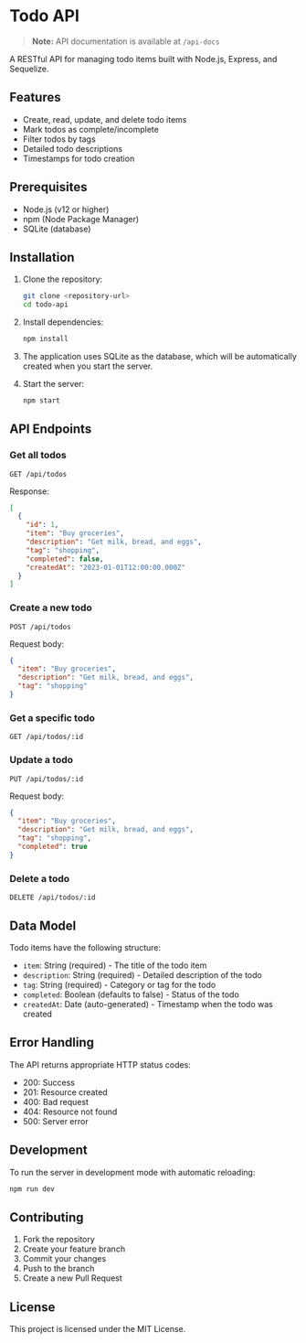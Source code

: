 # Todo API

> **Note:** API documentation is available at `/api-docs`

A RESTful API for managing todo items built with Node.js, Express, and Sequelize.

## Features

- Create, read, update, and delete todo items
- Mark todos as complete/incomplete
- Filter todos by tags
- Detailed todo descriptions
- Timestamps for todo creation

## Prerequisites

- Node.js (v12 or higher)
- npm (Node Package Manager)
- SQLite (database)

## Installation

1. Clone the repository:
   ```bash
   git clone <repository-url>
   cd todo-api
   ```

2. Install dependencies:
   ```bash
   npm install
   ```

3. The application uses SQLite as the database, which will be automatically created when you start the server.

4. Start the server:
   ```bash
   npm start
   ```

## API Endpoints

### Get all todos
```
GET /api/todos
```
Response:
```json
[
  {
    "id": 1,
    "item": "Buy groceries",
    "description": "Get milk, bread, and eggs",
    "tag": "shopping",
    "completed": false,
    "createdAt": "2023-01-01T12:00:00.000Z"
  }
]
```

### Create a new todo
```
POST /api/todos
```
Request body:
```json
{
  "item": "Buy groceries",
  "description": "Get milk, bread, and eggs",
  "tag": "shopping"
}
```

### Get a specific todo
```
GET /api/todos/:id
```

### Update a todo
```
PUT /api/todos/:id
```
Request body:
```json
{
  "item": "Buy groceries",
  "description": "Get milk, bread, and eggs",
  "tag": "shopping",
  "completed": true
}
```

### Delete a todo
```
DELETE /api/todos/:id
```

## Data Model

Todo items have the following structure:

- `item`: String (required) - The title of the todo item
- `description`: String (required) - Detailed description of the todo
- `tag`: String (required) - Category or tag for the todo
- `completed`: Boolean (defaults to false) - Status of the todo
- `createdAt`: Date (auto-generated) - Timestamp when the todo was created

## Error Handling

The API returns appropriate HTTP status codes:

- 200: Success
- 201: Resource created
- 400: Bad request
- 404: Resource not found
- 500: Server error

## Development

To run the server in development mode with automatic reloading:

```bash
npm run dev
```

## Contributing

1. Fork the repository
2. Create your feature branch
3. Commit your changes
4. Push to the branch
5. Create a new Pull Request

## License

This project is licensed under the MIT License.